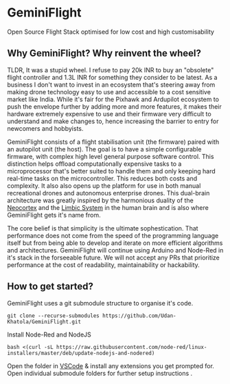 # GeminiFlight
Open Source Flight Stack optimised for low cost and high customisability

## Why GeminiFlight? Why reinvent the wheel? 
TLDR, It was a stupid wheel. I refuse to pay 20k INR to buy an "obsolete" flight controller and 1.3L INR for something they consider to be latest. As a business I don't want to invest in an ecosystem that's steering away from making drone technology easy to use and accessible to a cost sensitive market like India. While it's fair for the Pixhawk and Ardupilot ecosystem to push the envelope further by adding more and more features, it makes their hardware extremely expensive to use and their firmware very difficult to understand and make changes to, hence increasing the barrier to entry for newcomers and hobbyists.

GeminiFlight consists of a flight stabilisation unit (the firmware) paired with an autopilot unit (the host). The goal is to have a simple configurable firmware, with complex high level general purpose software control. This distinction helps offload computationally expensive tasks to a microprocessor that's better suited to handle them and only keeping hard real-time tasks on the microcontroller. This reduces both costs and complexity. It also also opens up the platform for use in both manual recreational drones and autonomous enterprise drones. This dual-brain architecture was greatly inspired by the harmonious duality of the [Neocortex](https://en.wikipedia.org/wiki/Neocortex) and the [Limbic System](https://en.wikipedia.org/wiki/Limbic_system) in the human brain and is also where GeminiFlight gets it's name from.

The core belief is that simplicity is the ultimate sophestication. That performance does not come from the speed of the programming language itself but from being able to develop and iterate on more efficient algorithms and architectures. GeminiFlight will continue using Arduino and Node-Red in it's stack in the forseeable future. We will not accept any PRs that prioritize performance at the cost of readability, maintainability or hackability.

## How to get started?
GeminiFlight uses a git submodule structure to organise it's code.
```
git clone --recurse-submodules https://github.com/Udan-Khatola/GeminiFlight.git 
```

Install Node-Red and NodeJS
```
bash <(curl -sL https://raw.githubusercontent.com/node-red/linux-installers/master/deb/update-nodejs-and-nodered)
```

Open the folder in [VSCode](https://code.visualstudio.com/) & install any extensions you get prompted for.
Open individual submodule folders for further setup instructions .
